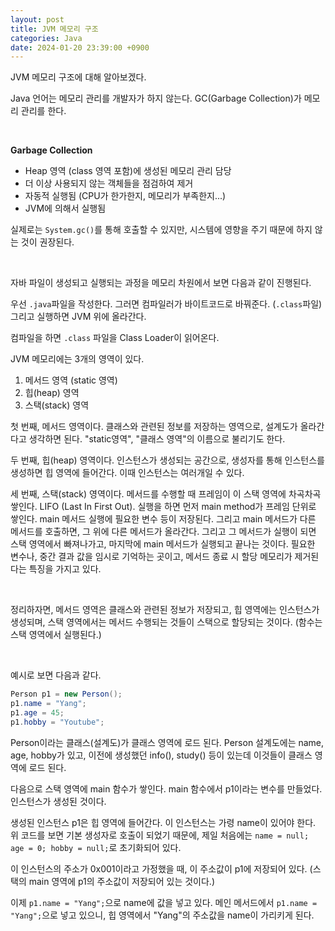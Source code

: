 ```yaml
---
layout: post
title: JVM 메모리 구조
categories: Java
date: 2024-01-20 23:39:00 +0900
---
```

JVM 메모리 구조에 대해 알아보겠다.

Java 언어는 메모리 관리를 개발자가 하지 않는다. GC(Garbage Collection)가 메모리 관리를 한다.

<br>

<b>Garbage Collection</b>

* Heap 영역 (class 영역 포함)에 생성된 메모리 관리 담당
* 더 이상 사용되지 않는 객체들을 점검하여 제거
* 자동적 실행됨 (CPU가 한가한지, 메모리가 부족한지...)
* JVM에 의해서 실행됨

실제로는 ```System.gc()```를 통해 호출할 수 있지만, 시스템에 영향을 주기 때문에 하지 않는 것이 권장된다.

<br>

자바 파일이 생성되고 실행되는 과정을 메모리 차원에서 보면 다음과 같이 진행된다.

우선 ```.java```파일을 작성한다. 그러면 컴파일러가 바이트코드로 바꿔준다. (```.class```파일) 그리고 실행하면 JVM 위에 올라간다.

컴파일을 하면 ```.class``` 파일을 Class Loader이 읽어온다.

JVM 메모리에는 3개의 영역이 있다.

1. 메서드 영역 (static 영역)
2. 힙(heap) 영역
3. 스택(stack) 영역

첫 번째, 메서드 영역이다. 클래스와 관련된 정보를 저장하는 영역으로, 설계도가 올라간다고 생각하면 된다. "static영역", "클래스 영역"의 이름으로 불리기도 한다.

두 번째, 힙(heap) 영역이다. 인스턴스가 생성되는 공간으로, 생성자를 통해 인스턴스를 생성하면 힙 영역에 들어간다. 이때 인스턴스는 여러개일 수 있다.

세 번째, 스택(stack) 영역이다. 메서드를 수행할 때 프레임이 이 스택 영역에 차곡차곡 쌓인다. LIFO (Last In First Out). 실행을 하면 먼저 main method가 프레임 단위로 쌓인다. main 메서드 실행에 필요한 변수 등이 저장된다. 그리고 main 메서드가 다른 메서드를 호출하면, 그 위에 다른 메서드가 올라간다. 그리고 그 메서드가 실행이 되면 스택 영역에서 빠져나가고, 마지막에 main 메서드가 실행되고 끝나는 것이다. 필요한 변수나, 중간 결과 값을 임시로 기억하는 곳이고, 메서드 종료 시 할당 메모리가 제거된다는 특징을 가지고 있다.

<br>

정리하자면, 메서드 영역은 클래스와 관련된 정보가 저장되고, 힙 영역에는 인스턴스가 생성되며, 스택 영역에서는 메서드 수행되는 것들이 스택으로 할당되는 것이다. (함수는 스택 영역에서 실행된다.)

<br>

예시로 보면 다음과 같다.

```java
Person p1 = new Person();
p1.name = "Yang";
p1.age = 45;
p1.hobby = "Youtube";
```

Person이라는 클래스(설계도)가 클래스 영역에 로드 된다. Person 설계도에는 name, age, hobby가 있고, 이전에 생성했던 info(), study() 등이 있는데 이것들이 클래스 영역에 로드 된다.

다음으로 스택 영역에 main 함수가 쌓인다. main 함수에서 p1이라는 변수를 만들었다. 인스턴스가 생성된 것이다.

생성된 인스턴스 p1은 힙 영역에 들어간다. 이 인스턴스는 가령 name이 있어야 한다. 위 코드를 보면 기본 생성자로 호출이 되었기 때문에, 제일 처음에는 ```name = null; age = 0; hobby = null;```로 초기화되어 있다.

이 인스턴스의 주소가 0x001이라고 가정했을 때, 이 주소값이 p1에 저장되어 있다. (스택의 main 영역에 p1의 주소값이 저장되어 있는 것이다.)

이제 ```p1.name = "Yang";```으로 name에 값을 넣고 있다. 메인 메서드에서 ```p1.name = "Yang";```으로 넣고 있으니, 힙 영역에서 "Yang"의 주소값을 name이 가리키게 된다.